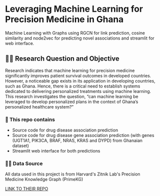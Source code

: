 # Leveraging Machine Learning for Precision Medicine in Ghana
Machine Learning with Graphs using RGCN for link prediction, cosine similarity and node2vec for predicting novel associations and streamlit for web interface.

## 🙌🏽 Research Question and Objective
Research indicates that machine learning for precision medicine significantly improves patient survival outcomes in developed countries. However, a noticeable gap exists in its application in developing countries, such as Ghana. Hence, there is a critical need to establish systems dedicated to delivering personalized treatments using machine learning. This research investigates the question, “can machine learning be leveraged to develop personalized plans in the context of Ghana’s personalized healthcare system?”

### 🚀 This repo contains
- Source code for drug disease association prediction
- Source code for drug disease gene association prediction (with genes (UGT1A1, PIK3CA, BRAF, NRAS, KRAS and DYPD) from Ghanaian dataset)
- Streamlit web interface for both predictions


### 🫶🏽 Data Source
All data used in this project is from Harvard's Zitnik Lab's Precision Medicine Knowledge Graph (PrimeKG)

[LINK TO THEIR REPO](https://github.com/mims-harvard/PrimeKG)




